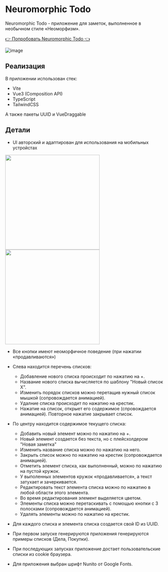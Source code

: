 # Neuromorphic Todo

Neuromorphic Todo - приложение для заметок, выполненное в необычном стиле «Неоморфизм».

[👉 Попробовать Neuromorphic Todo 👈](https://rdjake.github.io/Neuromorphic-Todo/)


![image](https://user-images.githubusercontent.com/60819667/200178619-af3538ae-2c0a-44f2-a7b5-7cacdc036599.png)

## Реализация

В приложении использован стек:
* Vite
* Vue3 (Composition API) 
* TypeScript 
* TailwindCSS

А также пакеты UUID и VueDraggable

## Детали
* UI авторский и адаптирован для использования на мобильных устройстах
<div>
<img src="https://user-images.githubusercontent.com/60819667/205435915-7b12d462-433f-4871-aafb-0bf87c1df7cd.png" width="300">
<img src="https://user-images.githubusercontent.com/60819667/205436323-40fd2571-ffb5-4d89-a500-ae0af00dbd79.png" width="300">
 </div>


* Все кнопки имеют неоморфичное поведение (при нажатии «продавливаются»)
* Слева находится перечень списков:
  * Добавление нового списка происходит по нажатию на +.
  * Название нового списка вычисляется по шаблону "Новый список X". 
  * Изменить порядок списков можно перетащив нужный список мышкой (сопровождается анимацией). 
  * Удалние списка происходит по нажатию на крестик.
  * Нажатие на список, открыет его содержимое (спровождается анимацией). Повторное нажатие закрывает список.

* По центру находится содержимое текущего списка:
  * Добавить новый элемент можно по нажатию на +.
  * Новый элемент создается без текста, но с плейсхолдером "Новая заметка"
  * Изменить название списка можно по нажатию на него.
  * Закрыть список можно по нажатию на крестик (сопровождается анимацией).
  * Отметить элемент списка, как выполненный, можно по нажатию на пустой кружок.
  * У выполенных элементов кружок «продавливается», а текст затухает и зачеркивается.
  * Редактировать текст элемента списка можно по нажатию в любой области этого элемента.
  * Во время редактирования элемент выделяется цветом.
  * Элементы списка можно перетаскивать с помощью кнопки с 3 полосками (сопровождается анимацией).
  * Удалять элементы можно по нажатию на крестик.
  
* Для каждого списка и элемента списка создается свой ID из UUID.
* При первом запуске генерируются приложения генерируются примеры списков (Дела, Покупки).
* При последующих запусках приложение достает пользовательские списки из cookie браузера.
* Для приложения выбран шрифт Nunito от Google Fonts. 
  
  
